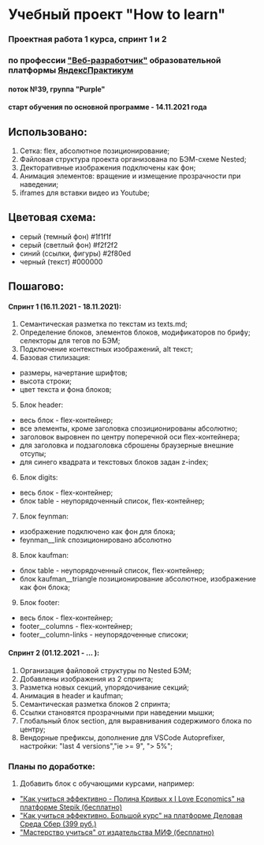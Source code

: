 # Учебный проект "How to learn"
### Проектная работа 1 курса, спринт 1 и 2
### по профессии ["Веб-разработчик"](https://practicum.yandex.ru/profile/web/) образовательной платформы [ЯндексПрактикум](https://practicum.yandex.ru)
#### поток №39, группа "Purple"
#### старт обучения по основной программе - 14.11.2021 года

## Использовано:
1. Сетка: flex, абсолютное позиционирование;
2. Файловая структура проекта организована по БЭМ-схеме Nested;
3. Декторативные изображения подключены как фон;
4. Анимация элементов: вращение и измещение прозрачности при наведении;
5. iframes для вставки видео из Youtube;

## Цветовая схема:
* серый (темный фон) #1f1f1f
* серый (светлый фон) #f2f2f2
* синий (ссылки, фигуры) #2f80ed
* черный (текст) #000000

## Пошагово:
#### Спринт 1 (16.11.2021 - 18.11.2021):
1. Семантическая разметка по текстам из texts.md;
2. Определение блоков, элементов блоков, модификаторов по брифу; селекторы для тегов по БЭМ;
3. Подключение контекстных изображений, alt текст;
4. Базовая стилизация:
* размеры, начертание шрифтов;
* высота строки;
* цвет текста и фона блоков;
5. Блок header:
* весь блок - flex-контейнер;
* все элементы, кроме заголовка спозиционированы абсолютно;
* заголовок выровнен по центру поперечной оси flex-контейнера;
* для заголовка и подзаголовка сброшены браузерные внешние отсупы;
* для синего квадрата и текстовых блоков задан z-index;
6. Блок digits:
* весь блок - flex-контейнер;
* блок table - неупорядоченный список, flex-контейнер;
7. Блок feynman:
* изображение подключено как фон для блока;
* feynman__link спозиционировано абсолютно
8. Блок kaufman:
* блок table - неупорядоченный список, flex-контейнер;
* блок kaufman__triangle позиционирование абсолютное, изображение как фон блока;
9. Блок footer:
* весь блок - flex-контейнер;
* footer__columns - flex-контейнер;
* footer__column-links  - неупорядоченные списоки;

#### Спринт 2 (01.12.2021 - ... ):
1. Организация файловой структуры по Nested БЭМ;
2. Добавлены изображения из 2 спринта;
3. Разметка новых секций, упорядочивание секций;
4. Анимация в header и kaufman;
5. Семантическая разметка блоков 2 спринта;
6. Ссылки становятся прозрачными при наведении мышки;
7. Глобальный блок section, для выравнивания содержимого блока по центру;
8. Вендорные префиксы, дополнение для VSCode Autoprefixer, настройки: "last 4 versions","ie >= 9", "> 5%";

### Планы по доработке:
1. Добавить блок с обучающими курсами, например:
* ["Как учиться эффективно - Полина Кривых x I Love Economics" на платформе Stepik (бесплатно)](https://stepik.org/course/99892/promo?search=836445343)
* ["Как учиться эффективно. Большой курс" на платформе Деловая Среда Сбер (399 руб.)](https://dasreda.ru/learn/courses/kak-uchitsya-effektivno-bolshoj-kurs)
* ["Мастерство учиться" от издательства МИФ (бесплатно)](https://www.mann-ivanov-ferber.ru/courses/study-course/)
